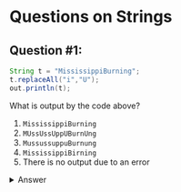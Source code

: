 # Questions on Strings

## Question #1:

``` java
String t = "MississippiBurning";
t.replaceAll("i","U");
out.println(t);
```

What is output by the code above?

1. `MississippiBurning`
2. `MUssUssUppUBurnUng`
3. `MussussuppuBurnung`
4. `MississippiBirning`
5. There is no output due to an error

<details> 
    <summary>Answer </summary>
    2. <code>MUssUssUppUBurnUng</code>
</details>

